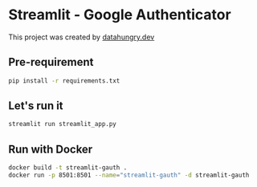 # Streamlit - Google Authenticator
This project was created by [datahungry.dev](https://www.facebook.com/datahungry)

## Pre-requirement
```bash
pip install -r requirements.txt
```

## Let's run it
```bash
streamlit run streamlit_app.py
```

## Run with Docker

```bash
docker build -t streamlit-gauth .
docker run -p 8501:8501 --name="streamlit-gauth" -d streamlit-gauth
```
